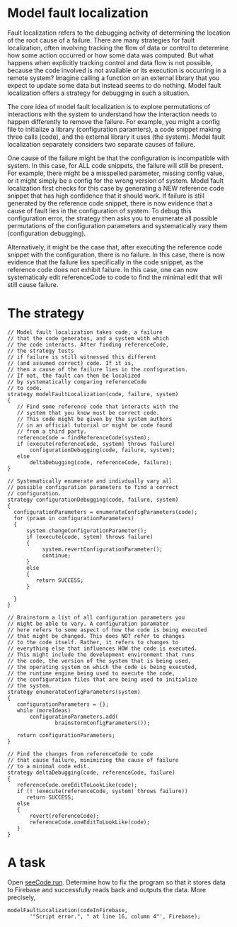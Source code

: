 # Model fault localization

Fault localization refers to the debugging activity of determining the location of the root cause of a failure. 
There are many strategies for fault localization, often involving tracking the flow of data or control to determine how some action 
occurred or how some data was computed. But what happens when explicitly tracking control and data flow is not possible, because the code 
involved is not available or its execution is occurring in a remote system? Imagine calling a function on an external library that you
expect to update some data but instead seems to do nothing. Model fault localization offers a strategy for debugging in such a situation.

The core idea of model fault localization is to explore permutations of interactions with the system to understand how the interaction needs to happen differently to remove the failure. For example, you might a config file to initialize a library (configuration paramters), a code snippet making three calls (code), and the external library it uses (the system). Model fault localization separately considers two separate causes of failure. 

One cause of the failure might be that the configuration is incompatible with system. In this case, for ALL code snippets, the failure will still be present. For example, there might be a misspelled parameter, missing config value, or it might simply be a config for the wrong version of system. Model fault localization first checks for this case by generating a NEW reference code snippet that has high confidence that it should work. If failure is still generated by the reference code snippet, there is now evidence that a cause of fault lies in the configuration of system. To debug this configuration error, the strategy then asks you to enumerate all possible permutations of the configuration parameters and systematically vary them (configuration debugging). 

Alternatively, it might be the case that, after executing the reference code snippet with the configuration, there is no failure. In this case, there is now evidence that the failure lies specifically in the code snippet, as the reference code does not exhibit failure. In this case, one can now systematicaly edit referenceCode to code to find the minimal edit that will still cause failure.

# The strategy
```
// Model fault localization takes code, a failure
// that the code generates, and a system with which
// the code interacts. After finding referenceCode,
// the strategy tests 
// if failure is still witnessed this different
// (and assumed correct) code. If it is,
// then a cause of the failure lies in the configuration.
// If not, the fault can then be localized
// by systematically comparing referenceCode
// to code.
strategy modelFaultLocalization(code, failure, system)
{
   // Find some reference code that interacts with the
   // system that you know must be correct code.
   // This code might be given by the system authors
   // in an official tutorial or might be code found
   // from a third party.
   referenceCode = findReferenceCode(system);
   if (execute(referenceCode, system) throws failure)
       configurationDebugging(code, failure, system);
   else
       deltaDebugging(code, referenceCode, failure);
}

// Systematically enumerate and indivdually vary all 
// possible configuration parameters to find a correct
// configuration.
strategy configurationDebugging(code, failure, system)
{
  configurationParameters = enumerateConfigParameters(code);
  for (praam in configurationParameters)
  {
      system.changeConfigurationParameter();
      if (execute(code, sytem) throws failure)
      {
           system.revertConfigurationParameter();
           continue;
      }
      else
      {
         return SUCCESS;
      }
      
  }
}

// Brainstorm a list of all configuration parameters you 
// might be able to vary. A configuration paramater
// here refers to some aspect of how the code is being executed 
// that might be changed. This does NOT refer to changes
// to the code itself. Rather, it refers to changes to 
// everything else that influences HOW the code is executed.
// This might include the development environment that runs 
// the code, the version of the system that is being used, 
// the operating system on which the code is being executed, 
// the runtime engine being used to execute the code, 
// the configuration files that are being used to initialize 
// the system. 
strategy enumerateConfigParameters(system)
{
   configurationParameters = {};
   while (moreIdeas)
       configuratinoParameters.add(
               brainstormConfigParameters());
       
   return configurationParameters;
}

// Find the changes from referenceCode to code
// that cause failure, minimizing the cause of failure
// to a minimal code edit.
strategy deltaDebugging(code, referenceCode, failure)
{ 
   referenceCode.oneEditToLookLike(code);
   if (! (execute(referenceCode, system) throws failure))
      return SUCCESS;
   else
   {
       revert(referenceCode);
       referenceCode.oneEditToLookLike(code);
   }
}
```

# A task

Open [seeCode.run](https://seecode.run/#:-Kptx0KiHtLoD-k5eHDW). Determine how to fix the program so that it stores data to Firebase and successfully reads back and outputs the data. More precisely, 
```
modelFaultLocalization(codeInFirebase, 
       '"Script error.", " at line 16, column 4"', Firebase);
```
